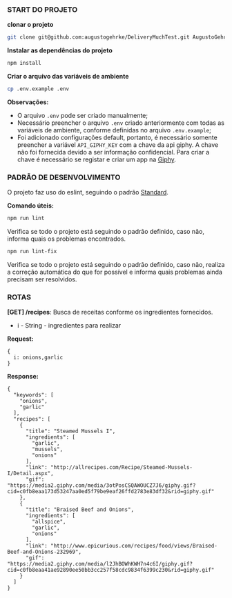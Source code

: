 ### START DO PROJETO 

**clonar o projeto**
```sh 
git clone git@github.com:augustogehrke/DeliveryMuchTest.git AugustoGehrke-Test
```

**Instalar as dependências do projeto**
```sh 
npm install
```

**Criar o arquivo das variáveis de ambiente**
```sh
cp .env.example .env
```

**Observações:**
- O arquivo `.env` pode ser criado manualmente;
- Necessário preencher o arquivo `.env` criado anteriormente com todas as variáveis de ambiente, conforme definidas no arquivo `.env.example`;
- Foi adicionado configurações default, portanto, é necessário somente preencher a variável `API_GIPHY_KEY` com a chave da api giphy. A chave não foi fornecida devido a ser informação confidencial. Para criar a chave é necessário se registar e criar um app na [Giphy](https://developers.giphy.com/docs/api#quick-start-guide).


### PADRÃO DE DESENVOLVIMENTO

O projeto faz uso do eslint, seguindo o padrão [Standard](https://standardjs.com/).

**Comando úteis:**

```sh
npm run lint
```
Verifica se todo o projeto está seguindo o padrão definido, caso não, informa quais os problemas encontrados.

```sh 
npm run lint-fix
```
Verifica se todo o projeto está seguindo o padrão definido, caso não, realiza a correção automática do que for possível e informa quais problemas ainda precisam ser resolvidos.

### ROTAS

**[GET] /recipes**: Busca de receitas conforme os ingredientes fornecidos.

* i - String - ingredientes para realizar 

**Request:**
```
{
  i: onions,garlic
}
```

**Response:**
```
{
  "keywords": [
    "onions",
    "garlic"
  ],
  "recipes": [
    {
      "title": "Steamed Mussels I",
      "ingredients": [
        "garlic",
        "mussels",
        "onions"
      ],
      "link": "http://allrecipes.com/Recipe/Steamed-Mussels-I/Detail.aspx",
      "gif": "https://media2.giphy.com/media/3otPosCSQAWOUCZ7J6/giphy.gif?cid=c0fb8eaa173d53247aa0ed5f79be9eaf26ffd2783e83df32&rid=giphy.gif"
    },
    {
      "title": "Braised Beef and Onions",
      "ingredients": [
        "allspice",
        "garlic",
        "onions"
      ],
      "link": "http://www.epicurious.com/recipes/food/views/Braised-Beef-and-Onions-232969",
      "gif": "https://media2.giphy.com/media/l2JhBOWhKWH7n4c6I/giphy.gif?cid=c0fb8eaa41ae92890ee50bb3cc257f58cdc9834f6399c230&rid=giphy.gif"
    }
  ]
}
```
